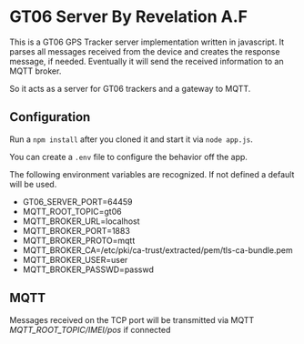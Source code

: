 # GT06 Server By Revelation A.F
This is a GT06 GPS Tracker server implementation  written in javascript.
It parses all messages received from the device and creates the response message, if needed.
Eventually it will send the received information to an MQTT broker.

So it acts as a server for GT06 trackers and a gateway to MQTT.

## Configuration
Run a `npm install` after you cloned it and start it via `node app.js`.

You can create a `.env` file to configure the behavior off the app.

The following environment variables are recognized. If not defined a default will be used.
- GT06_SERVER_PORT=64459
- MQTT_ROOT_TOPIC=gt06
- MQTT_BROKER_URL=localhost
- MQTT_BROKER_PORT=1883
- MQTT_BROKER_PROTO=mqtt
- MQTT_BROKER_CA=/etc/pki/ca-trust/extracted/pem/tls-ca-bundle.pem
- MQTT_BROKER_USER=user
- MQTT_BROKER_PASSWD=passwd

## MQTT
Messages received on the TCP port will be transmitted via MQTT *MQTT_ROOT_TOPIC/IMEI/pos* if connected

